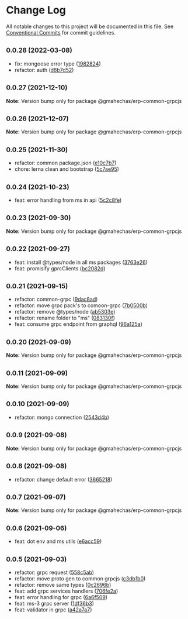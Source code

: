 # Change Log

All notable changes to this project will be documented in this file.
See [Conventional Commits](https://conventionalcommits.org) for commit guidelines.

## <small>0.0.28 (2022-03-08)</small>

* fix: mongoose error type ([1982824](https://github.com/gmahechas/erp/commit/1982824))
* refactor: auth ([d8b7d52](https://github.com/gmahechas/erp/commit/d8b7d52))





## <small>0.0.27 (2021-12-10)</small>

**Note:** Version bump only for package @gmahechas/erp-common-grpcjs





## <small>0.0.26 (2021-12-07)</small>

**Note:** Version bump only for package @gmahechas/erp-common-grpcjs





## <small>0.0.25 (2021-11-30)</small>

* refactor: common package.json ([e10c7b7](https://github.com/gmahechas/erp/commit/e10c7b7))
* chore: lerna clean and bootstrap ([5c7ae95](https://github.com/gmahechas/erp/commit/5c7ae95))





## <small>0.0.24 (2021-10-23)</small>

* feat: error handling from ms in api ([5c2c8fe](https://github.com/gmahechas/erp/commit/5c2c8fe))





## <small>0.0.23 (2021-09-30)</small>

**Note:** Version bump only for package @gmahechas/erp-common-grpcjs





## <small>0.0.22 (2021-09-27)</small>

* feat: install @types/node in all ms packages ([3763e26](https://github.com/gmahechas/erp/commit/3763e26))
* feat: promisify gprcClients ([bc2082d](https://github.com/gmahechas/erp/commit/bc2082d))





## <small>0.0.21 (2021-09-15)</small>

* refactor: common-grpc ([9dac8ad](https://github.com/gmahechas/erp/commit/9dac8ad))
* refactor: move grpc pack's to comoon-grpc ([7b0500b](https://github.com/gmahechas/erp/commit/7b0500b))
* refactor: remove @types/node ([ab5303e](https://github.com/gmahechas/erp/commit/ab5303e))
* refactor: rename folder to "ms" ([083130f](https://github.com/gmahechas/erp/commit/083130f))
* feat: consume grpc endpoint from graphql ([96a125a](https://github.com/gmahechas/erp/commit/96a125a))





## <small>0.0.20 (2021-09-09)</small>

**Note:** Version bump only for package @gmahechas/erp-common-grpcjs





## <small>0.0.11 (2021-09-09)</small>

**Note:** Version bump only for package @gmahechas/erp-common-grpcjs





## <small>0.0.10 (2021-09-09)</small>

* refactor: mongo connection ([2543d4b](https://github.com/gmahechas/erp/commit/2543d4b))





## <small>0.0.9 (2021-09-08)</small>

**Note:** Version bump only for package @gmahechas/erp-common-grpcjs





## <small>0.0.8 (2021-09-08)</small>

* refactor: change default error ([3665218](https://github.com/gmahechas/erp/commit/3665218))





## <small>0.0.7 (2021-09-07)</small>

**Note:** Version bump only for package @gmahechas/erp-common-grpcjs





## <small>0.0.6 (2021-09-06)</small>

* feat: dot env and ms utils ([e6acc59](https://github.com/gmahechas/erp/commit/e6acc59))





## <small>0.0.5 (2021-09-03)</small>

* refactor: grpc request ([558c5ab](https://github.com/gmahechas/erp/commit/558c5ab))
* refactor: move proto gen to common grpcjs ([c3db1b0](https://github.com/gmahechas/erp/commit/c3db1b0))
* refactor: remove same types ([0c2696b](https://github.com/gmahechas/erp/commit/0c2696b))
* feat: add grpc services handlers ([706fe2a](https://github.com/gmahechas/erp/commit/706fe2a))
* feat: error handling for grpc ([6a6f509](https://github.com/gmahechas/erp/commit/6a6f509))
* feat: ms-3 grpc server ([1df36b3](https://github.com/gmahechas/erp/commit/1df36b3))
* feat: validator in grpc ([a42a7a7](https://github.com/gmahechas/erp/commit/a42a7a7))
